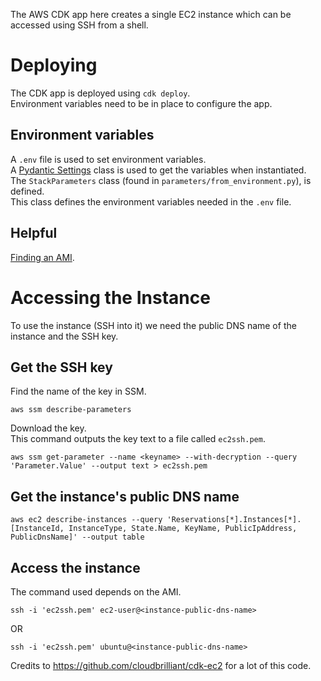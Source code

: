 The AWS CDK app here creates a single EC2 instance which can be accessed using SSH from a shell.  

# Deploying
The CDK app is deployed using `cdk deploy`.  
Environment variables need to be in place to configure the app.  

## Environment variables
A `.env` file is used to set environment variables.  
A [Pydantic Settings](https://docs.pydantic.dev/latest/concepts/pydantic_settings/) class is used to get the variables when instantiated.  
The `StackParameters` class (found in `parameters/from_environment.py`), is defined.  
This class defines the environment variables needed in the `.env` file.  

## Helpful
[Finding an AMI](https://docs.aws.amazon.com/AWSEC2/latest/UserGuide/finding-an-ami.html).  

# Accessing the Instance
To use the instance (SSH into it) we need the public DNS name of the instance and the SSH key.  

## Get the SSH key
Find the name of the key in SSM.  
```shell
aws ssm describe-parameters
```
Download the key.  
This command outputs the key text to a file called `ec2ssh.pem`.  
```shell
aws ssm get-parameter --name <keyname> --with-decryption --query 'Parameter.Value' --output text > ec2ssh.pem
```

## Get the instance's public DNS name
```shell
aws ec2 describe-instances --query 'Reservations[*].Instances[*].[InstanceId, InstanceType, State.Name, KeyName, PublicIpAddress, PublicDnsName]' --output table
```
## Access the instance
The command used depends on the AMI.  
```shell
ssh -i 'ec2ssh.pem' ec2-user@<instance-public-dns-name>
```
OR
```shell
ssh -i 'ec2ssh.pem' ubuntu@<instance-public-dns-name>
```
Credits to https://github.com/cloudbrilliant/cdk-ec2 for a lot of this code.  